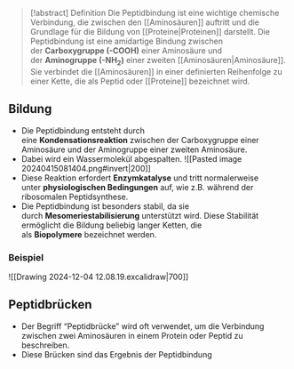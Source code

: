 > [!abstract] Definition
>  Die Peptidbindung ist eine wichtige chemische Verbindung, die zwischen den [[Aminosäuren]] auftritt und die Grundlage für die Bildung von [[Proteine|Proteinen]] darstellt.
>  Die Peptidbindung ist eine amidartige Bindung zwischen der **Carboxygruppe (-COOH)** einer Aminosäure und der **Aminogruppe (-NH$_2$)** einer zweiten [[Aminosäuren|Aminosäure]]. Sie verbindet die [[Aminosäuren]] in einer definierten Reihenfolge zu einer Kette, die als Peptid oder [[Proteine]] bezeichnet wird.

## Bildung
- Die Peptidbindung entsteht durch eine **Kondensationsreaktion** zwischen der Carboxygruppe einer Aminosäure und der Aminogruppe einer zweiten Aminosäure. 
- Dabei wird ein Wassermolekül abgespalten. 
![[Pasted image 20240415081404.png#invert|200]]
- Diese Reaktion erfordert **Enzymkatalyse** und tritt normalerweise unter **physiologischen Bedingungen** auf, wie z.B. während der ribosomalen Peptidsynthese.
- Die Peptidbindung ist besonders stabil, da sie durch **Mesomeriestabilisierung** unterstützt wird. Diese Stabilität ermöglicht die Bildung beliebig langer Ketten, die als **Biopolymere** bezeichnet werden.
### Beispiel
![[Drawing 2024-12-04 12.08.19.excalidraw|700]]
## Peptidbrücken
- Der Begriff “Peptidbrücke” wird oft verwendet, um die Verbindung zwischen zwei Aminosäuren in einem Protein oder Peptid zu beschreiben. 
- Diese Brücken sind das Ergebnis der Peptidbindung